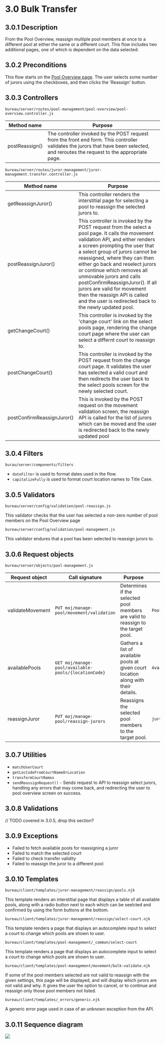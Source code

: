 # 3.0 Bulk Transfer
## 3.0.1 Description
From the Pool Overview, reassign multiple pool members at once to a different pool at either the same or a different court. This flow includes two additional pages, one of which is dependent on the data selected. 

## 3.0.2 Preconditions
This flow starts on the [Pool Overview page](./pool-overview.md). The user selects some number of jurors using the checkboxes, and then clicks the 'Reassign' button.

## 3.0.3 Controllers
`bureau/server/routes/pool-management/pool-overview/pool-overview.controller.js`

| Method name | Purpose |
|-|-|
| postReassign() | The controller invoked by the POST request from the front end form. This controller validates the jurors that have been selected, and reroutes the request to the appropriate page. |

`bureau/server/routes/juror-management/juror-management.transfer.controller.js`

| Method name | Purpose |
|-|-|
| getReassignJuror() | This controller renders the interstitial page for selecting a pool to reassign the selected jurors to. |
| postReassignJuror() | This controller is invoked by the POST request from the select a pool page. It calls the movement validation API, and either renders a screen prompting the user that a select group of jurors cannot be reassigned, where they can then either go back and reselect jurors or continue which removes all unmovable jurors and calls postConfirmReassignJuror(). If all jurors are valid for movement then the reassign API is called and the user is redirected back to the newly updated pool. |
| getChangeCourt() | This controller is invoked by the 'change court' link on the select pools page, rendering the change court page where the user can select a differnt court to reassign to. |
| postChangeCourt() | This controller is invoked by the POST request from the change court page. It validates the user has selected a valid court and then redirects the user back to the select pools screen for the newly selected court. |
| postConfirmReassignJuror() | This is invoked by the POST request on the movement validation screen, the reassign API is called for the list of jurors which can be moved and the user is redirected back to the newly updated pool |

## 3.0.4 Filters
`burau/server/components/filters`

* `dateFilter` is used to format dates used in the flow.
* `capitalizeFully` is used to format court location names to Title Case.

## 3.0.5 Validators
`bureau/server/config/validation/pool-reassign.js`

This validator checks that the user has selected a non-zero number of pool members on the Pool Overview page

`bureau/server/config/validation/pool-management.js`

This validator endures that a pool has been selected to reassign jurors to.


## 3.0.6 Request objects
`bureau/server/objects/pool-management.js`

| Request object | Call signature | Purpose | Response object |
|-|-|-|-|
| validateMovement | `PUT moj/manage-pool/movement/validation` | Determines if the selected pool members are valid to reassign to the target pool. | `PoolSummaryResponseDTO` |
| availablePools | `GET moj/manage-pool/available-pools/{locationCode}` | Gathers a list of available pools at given court location along with their details. | `AvailablePoolsInCourtLocationDto` |
| reassignJuror | `PUT moj/manage-pool/reassign-jurors` | Reassigns the selected pool members to the target pool. | `jurorManagementRequestDto` |

## 3.0.7 Utilities
* `matchUserCourt`
* `getLocCodeFromCourtNameOrLocation`
* `transformCourtNames`
* `sendReassignRequest()` - Sends request to API to reassign select jurors, handling any errors that may come back, and redirecting the user to pool overview screen on success.

## 3.0.8 Validations
// TODO covered in 3.0.5, drop this section?

## 3.0.9 Exceptions
* Failed to fetch available pools for reassigning a juror
* Failed to match the selected court
* Failed to check transfer validity
* Failed to reassign the juror to a different pool

## 3.0.10 Templates

`bureau/client/templates/juror-management/reassign/pools.njk` 

This template renders an interstitial page that displays a table of all available pools, along with a radio button next to each which can be seelcted and confirmed by using the form buttons at the bottom.

`bureau/client/templates/juror-management/reassign/select-court.njk` 

This template renders a page that displays an autocomplete input to select a court to change which pools are shown to user. 

`bureau/client/templates/pool-management/_common/select-court` 

This template renders a page that displays an autocomplete input to select a court to change which pools are shown to user. 

`bureau/client/templates/pool-management/movement/bulk-validate.njk` 

If some of the pool members selected are not valid to reassign with the given settings, this page will be displayed, and will display which jurors are not valid and why. It gives the user the option to cancel, or to continue and reassign only those pool members not listed.

`bureau/client/templates/_errors/generic.njk` 

A generic error page used in case of an unknown exception from the API.

## 3.0.11 Sequence diagram
![](/frontend/bureau/umls/bulk-reassign.svg)